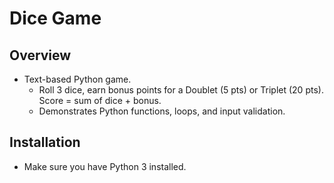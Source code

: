 # Dice Game

## Overview
- Text-based Python game.
  - Roll 3 dice, earn bonus points for a Doublet (5 pts) or Triplet (20 pts). Score = sum of dice + bonus.
  - Demonstrates Python functions, loops, and input validation.

 ## Installation
 - Make sure you have Python 3 installed.
